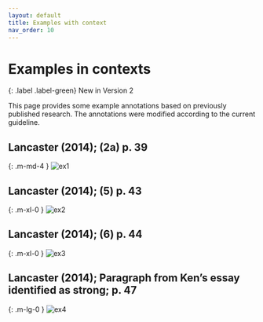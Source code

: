 ```yaml
---
layout: default
title: Examples with context
nav_order: 10
---
```



# Examples in contexts

{: .label .label-green}
New in Version 2


This page provides some example annotations based on previously published research. 
The annotations were modified according to the current guideline. 

## Lancaster (2014); (2a) p. 39

{: .m-md-4 }
![ex1](../figures/examples/Lancaster(2014)_1.png)

## Lancaster (2014); (5) p. 43

{: .m-xl-0 }
![ex2](../figures/examples/Lancaster(2014)_2.png)

## Lancaster (2014); (6) p. 44

{: .m-xl-0 }
![ex3](../figures/examples/Lancaster(2014)_3.png)

## Lancaster (2014); Paragraph from Ken’s essay identified as strong; p. 47

{: .m-lg-0 }
![ex4](../figures/examples/Lancaster(2014)_4.png)

